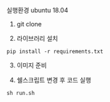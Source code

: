 실행환경 ubuntu 18.04

1. git clone 

2. 라이브러리 설치
```commandline
pip install -r requirements.txt
```

3. 이미지 준비

4. 쉘스크립트 변경 후 코드 실행
```commandline
sh run.sh
```
